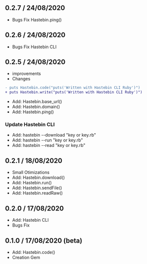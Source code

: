 ## 0.2.7 / 24/08/2020
* Bugs Fix Hastebin.ping()
## 0.2.6 / 24/08/2020
* Bugs Fix Hastebin CLI
## 0.2.5 / 24/08/2020
* improvements
* Changes
```diff
- puts Hastebin.code("puts('Written with Hastebin CLI Ruby')")
+ puts Hastebin.write("puts('Written with Hastebin CLI Ruby')")
```
* Add: Hastebin.base_url()
* Add: Hastebin.domain()
* Add: Hastebin.ping()
### Update Hastebin CLI
* Add: hastebin --download "key or key.rb"
* Add: hastebin --run "key or key.rb"
* Add: hastebin --read "key or key.rb"
## 0.2.1 / 18/08/2020
* Small Otimizations
* Add: Hastebin.download()
* Add: Hastebin.run()
* Add: Hastebin.sendFile()
* Add: Hastebin.readRaw()
## 0.2.0 / 17/08/2020 
* Add: Hastebin CLI
* Bugs Fix
## 0.1.0 / 17/08/2020 (beta)
* Add: Hastebin.code()
* Creation Gem
